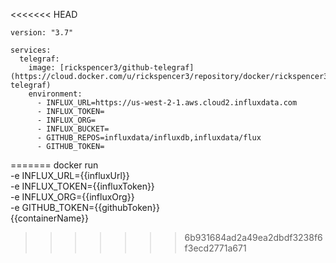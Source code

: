 <<<<<<< HEAD
```
version: "3.7"

services:
  telegraf:
    image: [rickspencer3/github-telegraf](https://cloud.docker.com/u/rickspencer3/repository/docker/rickspencer3/github-telegraf)
    environment:
      - INFLUX_URL=https://us-west-2-1.aws.cloud2.influxdata.com
      - INFLUX_TOKEN=
      - INFLUX_ORG=
      - INFLUX_BUCKET=
      - GITHUB_REPOS=influxdata/influxdb,influxdata/flux
      - GITHUB_TOKEN=
```

 
=======
docker run \
    -e INFLUX_URL={{influxUrl}} \
    -e INFLUX_TOKEN={{influxToken}}\
    -e INFLUX_ORG={{influxOrg}} \
    -e GITHUB_TOKEN={{githubToken}} \
    {{containerName}}
>>>>>>> 6b931684ad2a49ea2dbdf3238f6f3ecd2771a671
